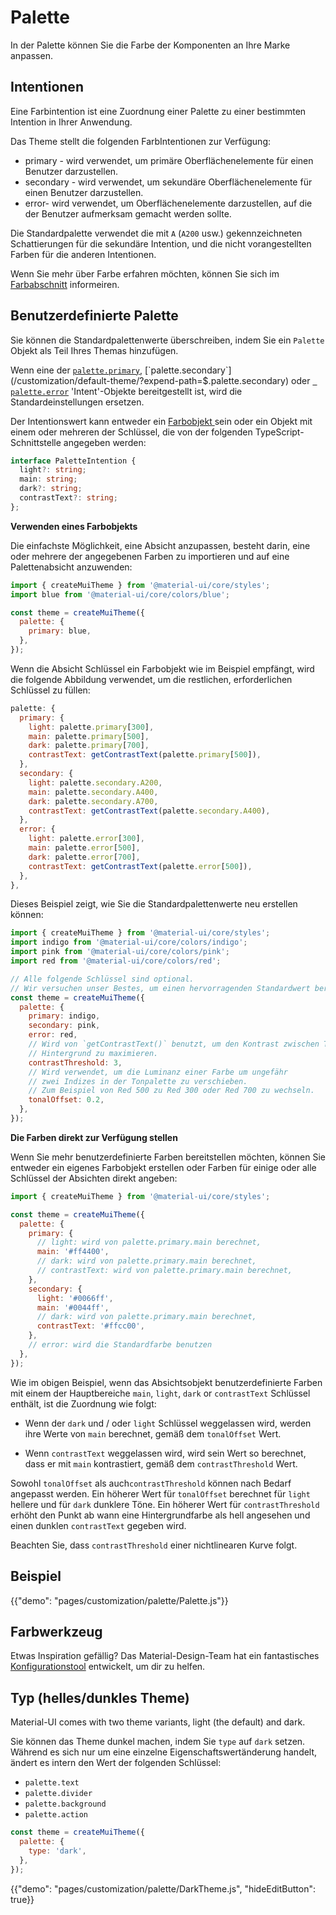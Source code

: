 # Palette

<p class="description">In der Palette können Sie die Farbe der Komponenten an Ihre Marke anpassen.</p>

## Intentionen

Eine Farbintention ist eine Zuordnung einer Palette zu einer bestimmten Intention in Ihrer Anwendung.

Das Theme stellt die folgenden FarbIntentionen zur Verfügung:

- primary - wird verwendet, um primäre Oberflächenelemente für einen Benutzer darzustellen.
- secondary - wird verwendet, um sekundäre Oberflächenelemente für einen Benutzer darzustellen.
- error- wird verwendet, um Oberflächenelemente darzustellen, auf die der Benutzer aufmerksam gemacht werden sollte.

Die Standardpalette verwendet die mit `A` (`A200` usw.) gekennzeichneten Schattierungen für die sekundäre Intention, und die nicht vorangestellten Farben für die anderen Intentionen.

Wenn Sie mehr über Farbe erfahren möchten, können Sie sich im [Farbabschnitt](/customization/color/) informeiren.

## Benutzerdefinierte Palette

Sie können die Standardpalettenwerte überschreiben, indem Sie ein `Palette` Objekt als Teil Ihres Themas hinzufügen.

Wenn eine der [`palette.primary`](/customization/default-theme/?expend-path=$.palette.primary), [`palette.secondary`](/customization/default-theme/?expend-path=$.palette.secondary) oder [` palette.error`](/customization/default-theme/?expend-path=$.palette.error) 'Intent'-Objekte bereitgestellt ist, wird die Standardeinstellungen ersetzen.

Der Intentionswert kann entweder ein [ Farbobjekt ](/customization/color/) sein oder ein Objekt mit einem oder mehreren der Schlüssel, die von der folgenden TypeScript-Schnittstelle angegeben werden:

```ts
interface PaletteIntention {
  light?: string;
  main: string;
  dark?: string;
  contrastText?: string;
};
```

**Verwenden eines Farbobjekts**

Die einfachste Möglichkeit, eine Absicht anzupassen, besteht darin, eine oder mehrere der angegebenen Farben zu importieren und auf eine Palettenabsicht anzuwenden:

```js
import { createMuiTheme } from '@material-ui/core/styles';
import blue from '@material-ui/core/colors/blue';

const theme = createMuiTheme({
  palette: {
    primary: blue,
  },
});
```

Wenn die Absicht Schlüssel ein Farbobjekt wie im Beispiel empfängt, wird die folgende Abbildung verwendet, um die restlichen, erforderlichen Schlüssel zu füllen:

```js
palette: {
  primary: {
    light: palette.primary[300],
    main: palette.primary[500],
    dark: palette.primary[700],
    contrastText: getContrastText(palette.primary[500]),
  },
  secondary: {
    light: palette.secondary.A200,
    main: palette.secondary.A400,
    dark: palette.secondary.A700,
    contrastText: getContrastText(palette.secondary.A400),
  },
  error: {
    light: palette.error[300],
    main: palette.error[500],
    dark: palette.error[700],
    contrastText: getContrastText(palette.error[500]),
  },
},
```

Dieses Beispiel zeigt, wie Sie die Standardpalettenwerte neu erstellen können:

```js
import { createMuiTheme } from '@material-ui/core/styles';
import indigo from '@material-ui/core/colors/indigo';
import pink from '@material-ui/core/colors/pink';
import red from '@material-ui/core/colors/red';

// Alle folgende Schlüssel sind optional.
// Wir versuchen unser Bestes, um einen hervorragenden Standardwert bereitzustellen.
const theme = createMuiTheme({
  palette: {
    primary: indigo,
    secondary: pink,
    error: red,
    // Wird von `getContrastText()` benutzt, um den Kontrast zwischen Text und 
    // Hintergrund zu maximieren.
    contrastThreshold: 3,
    // Wird verwendet, um die Luminanz einer Farbe um ungefähr
    // zwei Indizes in der Tonpalette zu verschieben.
    // Zum Beispiel von Red 500 zu Red 300 oder Red 700 zu wechseln.
    tonalOffset: 0.2,
  },
});
```

**Die Farben direkt zur Verfügung stellen**

Wenn Sie mehr benutzerdefinierte Farben bereitstellen möchten, können Sie entweder ein eigenes Farbobjekt erstellen oder Farben für einige oder alle Schlüssel der Absichten direkt angeben:

```js
import { createMuiTheme } from '@material-ui/core/styles';

const theme = createMuiTheme({
  palette: {
    primary: {
      // light: wird von palette.primary.main berechnet,
      main: '#ff4400',
      // dark: wird von palette.primary.main berechnet,
      // contrastText: wird von palette.primary.main berechnet,
    },
    secondary: {
      light: '#0066ff',
      main: '#0044ff',
      // dark: wird von palette.primary.main berechnet,
      contrastText: '#ffcc00',
    },
    // error: wird die Standardfarbe benutzen
  },
});
```

Wie im obigen Beispiel, wenn das Absichtsobjekt benutzerdefinierte Farben mit einem der Hauptbereiche `main`, `light`, `dark` or `contrastText` Schlüssel enthält, ist die Zuordnung wie folgt:

- Wenn der `dark` und / oder `light` Schlüssel weggelassen wird, werden ihre Werte von `main` berechnet, gemäß dem `tonalOffset` Wert.

- Wenn `contrastText` weggelassen wird, wird sein Wert so berechnet, dass er mit `main` kontrastiert, gemäß dem `contrastThreshold` Wert.

Sowohl `tonalOffset` als auch`contrastThreshold` können nach Bedarf angepasst werden. Ein höherer Wert für `tonalOffset` berechnet für `light` hellere und für `dark` dunklere Töne. Ein höherer Wert für `contrastThreshold` erhöht den Punkt ab wann eine Hintergrundfarbe als hell angesehen und einen dunklen `contrastText` gegeben wird.

Beachten Sie, dass `contrastThreshold` einer nichtlinearen Kurve folgt.

## Beispiel

{{"demo": "pages/customization/palette/Palette.js"}}

## Farbwerkzeug

Etwas Inspiration gefällig? Das Material-Design-Team hat ein fantastisches [Konfigurationstool](/customization/color/#color-tool) entwickelt, um dir zu helfen.

## Typ (helles/dunkles Theme)

Material-UI comes with two theme variants, light (the default) and dark.

Sie können das Theme dunkel machen, indem Sie `type` auf `dark` setzen. Während es sich nur um eine einzelne Eigenschaftswertänderung handelt, ändert es intern den Wert der folgenden Schlüssel:

- `palette.text`
- `palette.divider`
- `palette.background`
- `palette.action`

```js
const theme = createMuiTheme({
  palette: {
    type: 'dark',
  },
});
```

{{"demo": "pages/customization/palette/DarkTheme.js", "hideEditButton": true}}